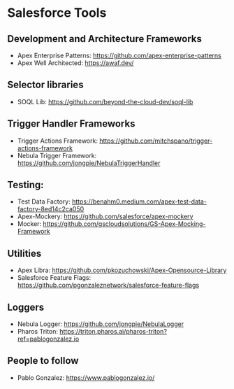# Salesforce Tools

## Development and Architecture Frameworks

- Apex Enterprise Patterns: https://github.com/apex-enterprise-patterns
- Apex Well Architected: https://awaf.dev/

## Selector libraries

- SOQL Lib: https://github.com/beyond-the-cloud-dev/soql-lib

## Trigger Handler Frameworks

- Trigger Actions Framework: https://github.com/mitchspano/trigger-actions-framework
- Nebula Trigger Framework: https://github.com/jongpie/NebulaTriggerHandler

## Testing:

- Test Data Factory: https://benahm0.medium.com/apex-test-data-factory-8ed14c2ca050
- Apex-Mockery: https://github.com/salesforce/apex-mockery
- Mocker: https://github.com/gscloudsolutions/GS-Apex-Mocking-Framework

## Utilities

- Apex Libra: https://github.com/pkozuchowski/Apex-Opensource-Library
- Salesforce Feature Flags: https://github.com/pgonzaleznetwork/salesforce-feature-flags

## Loggers

- Nebula Logger: https://github.com/jongpie/NebulaLogger
- Pharos Triton: https://triton.pharos.ai/pharos-triton?ref=pablogonzalez.io

## People to follow

- Pablo Gonzalez: https://www.pablogonzalez.io/
